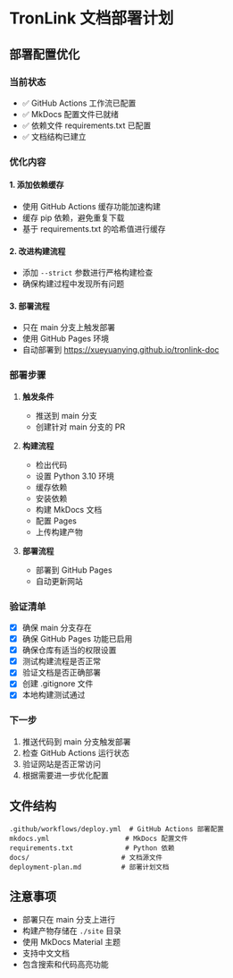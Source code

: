 # TronLink 文档部署计划

## 部署配置优化

### 当前状态
- ✅ GitHub Actions 工作流已配置
- ✅ MkDocs 配置文件已就绪
- ✅ 依赖文件 requirements.txt 已配置
- ✅ 文档结构已建立

### 优化内容

#### 1. 添加依赖缓存
- 使用 GitHub Actions 缓存功能加速构建
- 缓存 pip 依赖，避免重复下载
- 基于 requirements.txt 的哈希值进行缓存

#### 2. 改进构建流程
- 添加 `--strict` 参数进行严格构建检查
- 确保构建过程中发现所有问题

#### 3. 部署流程
- 只在 main 分支上触发部署
- 使用 GitHub Pages 环境
- 自动部署到 https://xueyuanying.github.io/tronlink-doc

### 部署步骤

1. **触发条件**
   - 推送到 main 分支
   - 创建针对 main 分支的 PR

2. **构建流程**
   - 检出代码
   - 设置 Python 3.10 环境
   - 缓存依赖
   - 安装依赖
   - 构建 MkDocs 文档
   - 配置 Pages
   - 上传构建产物

3. **部署流程**
   - 部署到 GitHub Pages
   - 自动更新网站

### 验证清单

- [x] 确保 main 分支存在
- [x] 确保 GitHub Pages 功能已启用
- [x] 确保仓库有适当的权限设置
- [x] 测试构建流程是否正常
- [x] 验证文档是否正确部署
- [x] 创建 .gitignore 文件
- [x] 本地构建测试通过

### 下一步

1. 推送代码到 main 分支触发部署
2. 检查 GitHub Actions 运行状态
3. 验证网站是否正常访问
4. 根据需要进一步优化配置

## 文件结构

```
.github/workflows/deploy.yml  # GitHub Actions 部署配置
mkdocs.yml                   # MkDocs 配置文件
requirements.txt             # Python 依赖
docs/                       # 文档源文件
deployment-plan.md          # 部署计划文档
```

## 注意事项

- 部署只在 main 分支上进行
- 构建产物存储在 `./site` 目录
- 使用 MkDocs Material 主题
- 支持中文文档
- 包含搜索和代码高亮功能 